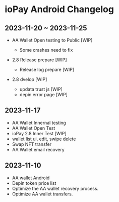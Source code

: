 # ioPay Android Changelog

## 2023-11-20 ~ 2023-11-25
- AA Wallet Open testing to Public [WIP]
   - Some crashes need to fix

- 2.8 Release prepare   [WIP]
   - Release log prepare [WIP]

- 2.8 dvelop [WIP]
   - updata trust js [WIP]
   - depin error page [WIP]

## 2023-11-17
- AA Wallet Innernal testing
- AA Wallet Open Test
- ioPay 2.8 Inner Test [WIP]
- wallet list ui, edit, swipe delete
- Swap NFT transfer
- AA Wallet email recovery


## 2023-11-10

- AA wallet Android
- Depin token price list
- Optimize the AA wallet recovery process.
- Optimize AA wallet transfers.
  

